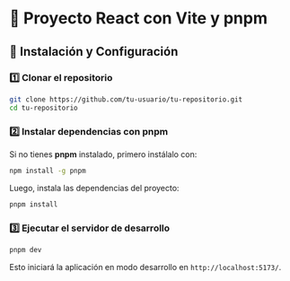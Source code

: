 # 📌 Proyecto React con Vite y pnpm

## 🚀 Instalación y Configuración

### 1️⃣ **Clonar el repositorio**
```bash
git clone https://github.com/tu-usuario/tu-repositorio.git
cd tu-repositorio
```

### 2️⃣ **Instalar dependencias con pnpm**
Si no tienes **pnpm** instalado, primero instálalo con:
```bash
npm install -g pnpm
```
Luego, instala las dependencias del proyecto:
```bash
pnpm install
```

### 3️⃣ **Ejecutar el servidor de desarrollo**
```bash
pnpm dev
```
Esto iniciará la aplicación en modo desarrollo en `http://localhost:5173/`.

